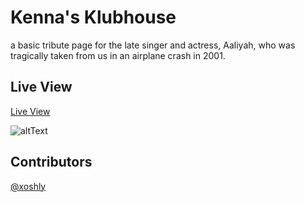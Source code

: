 # Kenna's Klubhouse
 
a basic tribute page for the late singer and actress, Aaliyah, who was tragically taken from us in an airplane crash in 2001.

## Live View
[Live View](https://xoshly.github.io/AaliyahTributePage/)

![altText](https://github.com/xoshly/AaliyahTributePage/blob/main/.github/Screenshot%20(6).png?raw=true)

## Contributors
[@xoshly](https://twitter.com/xoshly)


